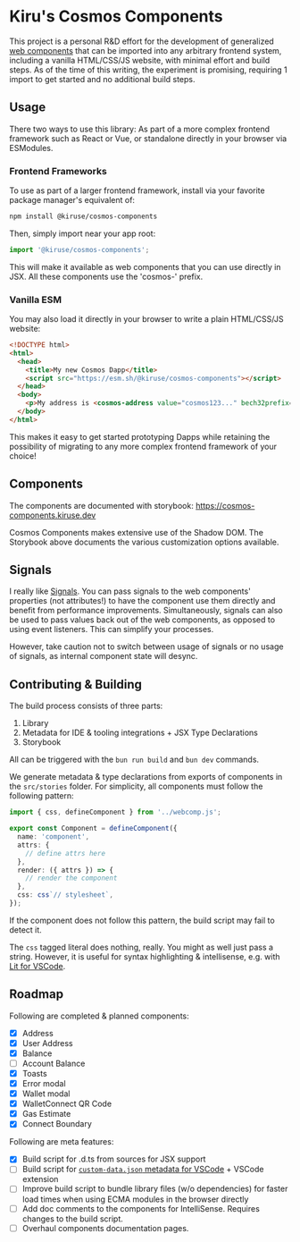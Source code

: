 # Kiru's Cosmos Components
This project is a personal R&D effort for the development of generalized [web components](https://developer.mozilla.org/en-US/docs/Web/API/Web_components) that can be imported into any arbitrary frontend system, including a vanilla HTML/CSS/JS website, with minimal effort and build steps. As of the time of this writing, the experiment is promising, requiring 1 import to get started and no additional build steps.

## Usage
There two ways to use this library: As part of a more complex frontend framework such as React or Vue, or standalone directly in your browser via ESModules.

### Frontend Frameworks
To use as part of a larger frontend framework, install via your favorite package manager's equivalent of:

```bash
npm install @kiruse/cosmos-components
```

Then, simply import near your app root:

```ts
import '@kiruse/cosmos-components';
```

This will make it available as web components that you can use directly in JSX. All these components use the 'cosmos-' prefix.

### Vanilla ESM
You may also load it directly in your browser to write a plain HTML/CSS/JS website:

```html
<!DOCTYPE html>
<html>
  <head>
    <title>My new Cosmos Dapp</title>
    <script src="https://esm.sh/@kiruse/cosmos-components"></script>
  </head>
  <body>
    <p>My address is <cosmos-address value="cosmos123..." bech32prefix="cosmos" /></p>
  </body>
</html>
```

This makes it easy to get started prototyping Dapps while retaining the possibility of migrating to any more complex frontend framework of your choice!

## Components
The components are documented with storybook: https://cosmos-components.kiruse.dev

Cosmos Components makes extensive use of the Shadow DOM. The Storybook above documents the various customization options available.

## Signals
I really like [Signals](https://preactjs.com/guide/v10/signals/). You can pass signals to the web components' properties (not attributes!) to have the component use them directly and benefit from performance improvements. Simultaneously, signals can also be used to pass values back out of the web components, as opposed to using event listeners. This can simplify your processes.

However, take caution not to switch between usage of signals or no usage of signals, as internal component state will desync.

## Contributing & Building
The build process consists of three parts:

1. Library
2. Metadata for IDE & tooling integrations + JSX Type Declarations
3. Storybook

All can be triggered with the `bun run build` and `bun dev` commands.

We generate metadata & type declarations from exports of components in the `src/stories` folder. For simplicity, all components must follow the following pattern:

```ts
import { css, defineComponent } from '../webcomp.js';

export const Component = defineComponent({
  name: 'component',
  attrs: {
    // define attrs here
  },
  render: ({ attrs }) => {
    // render the component
  },
  css: css`// stylesheet`,
});
```

If the component does not follow this pattern, the build script may fail to detect it.

The `css` tagged literal does nothing, really. You might as well just pass a string. However, it is useful for syntax highlighting & intellisense, e.g. with [Lit for VSCode](https://marketplace.visualstudio.com/items?itemName=runem.lit-plugin).

## Roadmap
Following are completed & planned components:

- [x] Address
- [x] User Address
- [x] Balance
- [ ] Account Balance
- [x] Toasts
- [x] Error modal
- [x] Wallet modal
- [x] WalletConnect QR Code
- [x] Gas Estimate
- [x] Connect Boundary

Following are meta features:

- [x] Build script for .d.ts from sources for JSX support
- [ ] Build script for [`custom-data.json` metadata for VSCode](https://github.com/microsoft/vscode-custom-data/tree/main/samples/webcomponents) + VSCode extension
- [ ] Improve build script to bundle library files (w/o dependencies) for faster load times when using ECMA modules in the browser directly
- [ ] Add doc comments to the components for IntelliSense. Requires changes to the build script.
- [ ] Overhaul components documentation pages.
